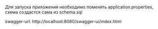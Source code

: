Для запуска приложения необходимо поменять application.properties, схема создастся сама из schema.sql

swagger-url: http://localhost:8080/swagger-ui/index.html